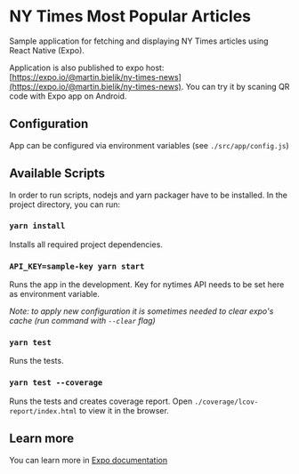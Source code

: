 # NY Times Most Popular Articles

Sample application for fetching and displaying NY Times articles using React Native (Expo).

Application is also published to expo host: [https://expo.io/@martin.bielik/ny-times-news](https://expo.io/@martin.bielik/ny-times-news).
You can try it by scaning QR code with Expo app on Android.

## Configuration

App can be configured via environment variables (see `./src/app/config.js`)

## Available Scripts

In order to run scripts, nodejs and yarn packager have to be installed.
In the project directory, you can run:

### `yarn install`

Installs all required project dependencies.

### `API_KEY=sample-key yarn start`

Runs the app in the development.
Key for nytimes API needs to be set here as environment variable.

*Note: to apply new configuration it is sometimes needed to clear expo's cache (run command with `--clear` flag)*

### `yarn test`

Runs the tests.

### `yarn test --coverage`

Runs the tests and creates coverage report.
Open `./coverage/lcov-report/index.html` to view it in the browser.

## Learn more

You can learn more in [Expo documentation](https://docs.expo.io/versions/v33.0.0/workflow/up-and-running/)
